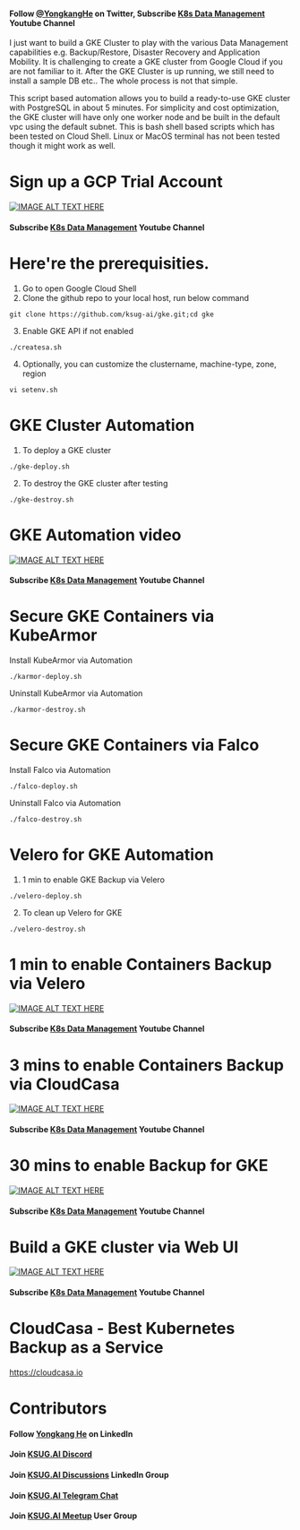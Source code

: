 #### Follow [@YongkangHe](https://twitter.com/yongkanghe) on Twitter, Subscribe [K8s Data Management](https://www.youtube.com/channel/UCm-sw1b23K-scoVSCDo30YQ?sub_confirmation=1) Youtube Channel

I just want to build a GKE Cluster to play with the various Data Management capabilities e.g. Backup/Restore, Disaster Recovery and Application Mobility. It is challenging to create a GKE cluster from Google Cloud if you are not familiar to it. After the GKE Cluster is up running, we still need to install a sample DB etc.. The whole process is not that simple.

This script based automation allows you to build a ready-to-use GKE cluster with PostgreSQL in about 5 minutes. For simplicity and cost optimization, the GKE cluster will have only one worker node and be built in the default vpc using the default subnet. This is bash shell based scripts which has been tested on Cloud Shell. Linux or MacOS terminal has not been tested though it might work as well. 

# Sign up a GCP Trial Account
[![IMAGE ALT TEXT HERE](https://img.youtube.com/vi/ziKH3a8ISQM/0.jpg)](https://www.youtube.com/watch?v=ziKH3a8ISQM)
#### Subscribe [K8s Data Management](https://www.youtube.com/channel/UCm-sw1b23K-scoVSCDo30YQ?sub_confirmation=1) Youtube Channel

# Here're the prerequisities. 
1. Go to open Google Cloud Shell
2. Clone the github repo to your local host, run below command
````
git clone https://github.com/ksug-ai/gke.git;cd gke
````
3. Enable GKE API if not enabled
````
./createsa.sh
````
4. Optionally, you can customize the clustername, machine-type, zone, region
````
vi setenv.sh
````

# GKE Cluster Automation 

1. To deploy a GKE cluster
````
./gke-deploy.sh
````

2. To destroy the GKE cluster after testing
````
./gke-destroy.sh
````

# GKE Automation video
[![IMAGE ALT TEXT HERE](https://img.youtube.com/vi/3rpgIMDW8F0/0.jpg)](https://www.youtube.com/watch?v=3rpgIMDW8F0)
#### Subscribe [K8s Data Management](https://www.youtube.com/channel/UCm-sw1b23K-scoVSCDo30YQ?sub_confirmation=1) Youtube Channel

# Secure GKE Containers via KubeArmor 
Install KubeArmor via Automation
````
./karmor-deploy.sh
````
Uninstall KubeArmor via Automation
````
./karmor-destroy.sh
````

# Secure GKE Containers via Falco 
Install Falco via Automation
````
./falco-deploy.sh
````
Uninstall Falco via Automation
````
./falco-destroy.sh
````

# Velero for GKE Automation 

1. 1 min to enable GKE Backup via Velero
````
./velero-deploy.sh
````

2. To clean up Velero for GKE
````
./velero-destroy.sh
````

# 1 min to enable Containers Backup via Velero
[![IMAGE ALT TEXT HERE](https://img.youtube.com/vi/9E4I1BaygUM/0.jpg)](https://www.youtube.com/watch?v=9E4I1BaygUM)
#### Subscribe [K8s Data Management](https://www.youtube.com/channel/UCm-sw1b23K-scoVSCDo30YQ?sub_confirmation=1) Youtube Channel

# 3 mins to enable Containers Backup via CloudCasa
[![IMAGE ALT TEXT HERE](https://img.youtube.com/vi/hz8Ut7PaS0Y/0.jpg)](https://www.youtube.com/watch?v=hz8Ut7PaS0Y)
#### Subscribe [K8s Data Management](https://www.youtube.com/channel/UCm-sw1b23K-scoVSCDo30YQ?sub_confirmation=1) Youtube Channel

# 30 mins to enable Backup for GKE
[![IMAGE ALT TEXT HERE](https://img.youtube.com/vi/H0UNvG_CJwk/0.jpg)](https://www.youtube.com/watch?v=H0UNvG_CJwk)
#### Subscribe [K8s Data Management](https://www.youtube.com/channel/UCm-sw1b23K-scoVSCDo30YQ?sub_confirmation=1) Youtube Channel

# Build a GKE cluster via Web UI
[![IMAGE ALT TEXT HERE](https://img.youtube.com/vi/YwfPqR5phLM/0.jpg)](https://www.youtube.com/watch?v=YwfPqR5phLM)
#### Subscribe [K8s Data Management](https://www.youtube.com/channel/UCm-sw1b23K-scoVSCDo30YQ?sub_confirmation=1) Youtube Channel

# CloudCasa - Best Kubernetes Backup as a Service
https://cloudcasa.io 

# Contributors
#### Follow [Yongkang He](https://linktr.ee/ksug.ai) on LinkedIn
#### Join [KSUG.AI Discord](https://discord.com/invite/Rp9WzYyKua)
#### Join [KSUG.AI Discussions](https://www.linkedin.com/groups/13983251) LinkedIn Group
#### Join [KSUG.AI Telegram Chat](https://t.me/+QsBjgoId34EzN2I1)
#### Join [KSUG.AI Meetup](meetup.com/pro/yongkang) User Group


